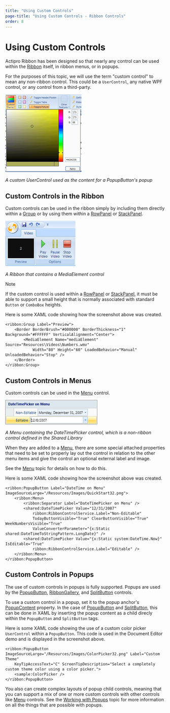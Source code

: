 ```yaml
---
title: "Using Custom Controls"
page-title: "Using Custom Controls - Ribbon Controls"
order: 8
---
```

# Using Custom Controls

Actipro Ribbon has been designed so that nearly any control can be used within the [Ribbon](xref:@ActiproUIRoot.Controls.Ribbon.Ribbon) itself, in ribbon menus, or in popups.

For the purposes of this topic, we will use the term "custom control" to mean any non-ribbon control.  This could be a `UserControl`, any native WPF control, or any control from a third-party.

![Screenshot](../images/colorpicker.gif)

*A custom UserControl used as the content for a PopupButton's popup*

## Custom Controls in the Ribbon

Custom controls can be used in the ribbon simply by including them directly within a [Group](miscellaneous/group.md) or by using them within a [RowPanel](layout/rowpanel.md) or [StackPanel](layout/stackpanel.md).

![Screenshot](../images/ribbon-with-other-control.gif)

*A Ribbon that contains a MediaElement control*

> [!NOTE]
> If the custom control is used within a [RowPanel](layout/rowpanel.md) or [StackPanel](layout/stackpanel.md), it must be able to support a small height that is normally associated with standard `Button` or `ComboBox` heights.

Here is some XAML code showing how the screenshot above was created.

```xaml
<ribbon:Group Label="Preview">
	<Border BorderBrush="#000000" BorderThickness="1" Background="#FFFFFF" VerticalAlignment="Center">
		<MediaElement Name="mediaElement" Source="Resources\Videos\Numbers.wmv" 
			Width="80" Height="60" LoadedBehavior="Manual" UnloadedBehavior="Stop" />
	</Border>	
</ribbon:Group>

```

## Custom Controls in Menus

Custom controls can be used in the [Menu](miscellaneous/menu.md) control.

![Screenshot](../images/menu-with-other-control.gif)

*A Menu containing the DateTimePicker control, which is a non-ribbon control defined in the Shared Library*

When they are added to a [Menu](miscellaneous/menu.md), there are some special attached properties that need to be set to properly lay out the control in relation to the other menu items and give the control an optional external label and image.

See the [Menu](miscellaneous/menu.md) topic for details on how to do this.

Here is some XAML code showing how the screenshot above was created.

```xaml
<ribbon:PopupButton Label="DateTime on Menu" ImageSourceLarge="/Resources/Images/QuickStart32.png">
	<ribbon:Menu>
		<ribbon:Separator Label="DateTimePicker on Menu" />
		<shared:DateTimePicker Value="12/31/2007" 
			ribbon:RibbonControlService.Label="Non-Editable" 
			TodayButtonVisible="True" ClearButtonVisible="True" WeekNumbersVisible="True" 
			ValueConverterParameter="{x:Static shared:DateTimeToStringPattern.LongDate}" />
		<shared:DateTimePicker Value="{x:Static system:DateTime.Now}" IsEditable="True" 
			ribbon:RibbonControlService.Label="Editable" />
	</ribbon:Menu>
</ribbon:PopupButton>
```

## Custom Controls in Popups

The use of custom controls in popups is fully supported.  Popups are used by the [PopupButton](interactive/popupbutton.md), [RibbonGallery](interactive/ribbongallery.md), and [SplitButton](interactive/splitbutton.md) controls.

To use a custom control in a popup, set it to the popup anchor's [PopupContent](xref:@ActiproUIRoot.Controls.Ribbon.Controls.Primitives.PopupButtonBase.PopupContent) property.  In the case of [PopupButton](interactive/popupbutton.md) and [SplitButton](interactive/splitbutton.md), this can be done in XAML by inserting the popup content as a child direcly within the `PopupButton` and `SplitButton` tags.

Here is some XAML code showing the use of a custom color picker `UserControl` within a `PopupButton`.  This code is used in the Document Editor demo and is displayed in the screenshot above.

```xaml
<ribbon:PopupButton ImageSourceLarge="/Resources/Images/ColorPicker32.png" Label="Custom Theme" 
	KeyTipAccessText="C" ScreenTipDescription="Select a completely custom theme color using a color picker.">
	<sample:ColorPicker />										
</ribbon:PopupButton>
```

You also can create complex layouts of popup child controls, meaning that you can support a mix of one or more custom controls with other controls like [Menu](miscellaneous/menu.md) controls.  See the [Working with Popups](working-with-popups.md) topic for more information on all the things that are possible with popups.
